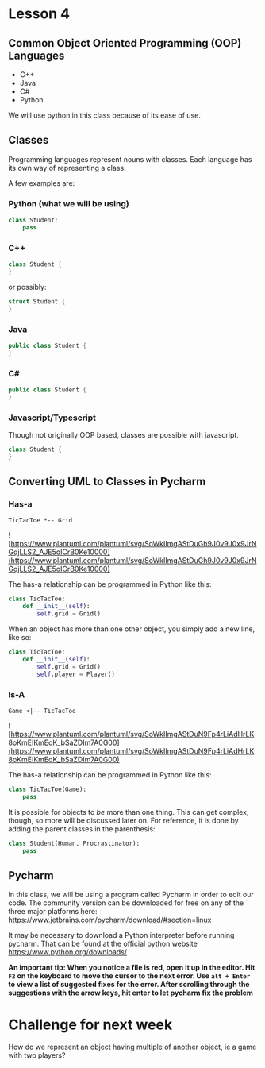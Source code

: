 # Lesson 4
## Common Object Oriented Programming (OOP) Languages
* C++
* Java
* C#
* Python

We will use python in this class because of its ease of use.

## Classes
Programming languages represent nouns with classes. Each language has its own way of representing a class.

A few examples are:

### Python (what we will be using)
```python
class Student:
    pass
```

### C++
```cpp
class Student {
}
```

or possibly:

```cpp
struct Student {
}
```

### Java
```java
public class Student {
}
```

### C#
```csharp
public class Student {
}
```

### Javascript/Typescript
Though not originally OOP based, classes are possible with javascript.
```javascript
class Student {
}
```

## Converting UML to Classes in Pycharm
### Has-a
```plantuml
TicTacToe *-- Grid
```
![https://www.plantuml.com/plantuml/svg/SoWkIImgAStDuGh9J0v9J0x9JrNGqjLLS2_AJE5oICrB0Ke10000](https://www.plantuml.com/plantuml/svg/SoWkIImgAStDuGh9J0v9J0x9JrNGqjLLS2_AJE5oICrB0Ke10000)

The has-a relationship can be programmed in Python like this:

```python
class TicTacToe:
    def __init__(self):
        self.grid = Grid()
```

When an object has more than one other object, you simply add a new line, like so:

```python
class TicTacToe:
    def __init__(self):
        self.grid = Grid()
        self.player = Player()
```

### Is-A
```plantuml
Game <|-- TicTacToe
```

![https://www.plantuml.com/plantuml/svg/SoWkIImgAStDuN9Fp4rLiAdHrLK8oKmEIKmEoK_bSaZDIm7A0G00](https://www.plantuml.com/plantuml/svg/SoWkIImgAStDuN9Fp4rLiAdHrLK8oKmEIKmEoK_bSaZDIm7A0G00)

The has-a relationship can be programmed in Python like this:

```python
class TicTacToe(Game):
    pass
```

It is possible for objects to *be* more than one thing. This can get complex, though, so more will be discussed later on.
For reference, it is done by adding the parent classes in the parenthesis:
```python
class Student(Human, Procrastinator):
    pass
```

## Pycharm
In this class, we will be using a program called Pycharm in order to edit our code.
The community version can be downloaded for free on any of the three major platforms here:
https://www.jetbrains.com/pycharm/download/#section=linux

It may be necessary to download a Python interpreter before running pycharm. That can be found at the official python website https://www.python.org/downloads/

**An important tip: When you notice a file is red, open it up in the editor.
Hit `F2` on the keyboard to move the cursor to the next error.
Use `alt + Enter` to view a list of suggested fixes for the error.
After scrolling through the suggestions with the arrow keys, hit enter to let pycharm fix the problem**

# Challenge for next week
How do we represent an object having multiple of another object, ie a
game with two players?
